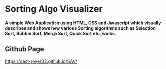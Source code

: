 # Sorting Algo Visualizer

**A simple Web Application using HTML, CSS and Javascript which visually describes and shows how various Sorting algorithms such as Selection Sort, Bubble Sort, Merge Sort, Quick Sort etc, works.**

## Github Page

https://dest-royer02.github.io/SAV/
